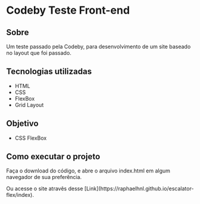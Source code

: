 # Codeby Teste Front-end

## Sobre
Um teste passado pela Codeby, para desenvolvimento de um site baseado no layout que foi passado.

## Tecnologias utilizadas
* HTML
* CSS
* FlexBox
* Grid Layout

## Objetivo
* CSS FlexBox

## Como executar o projeto
<p>Faça o download do código, e abre o arquivo index.html em algum navegador de sua preferência.</p>
Ou acesse o site atravês desse [Link](https://raphaelhnl.github.io/escalator-flex/index).
